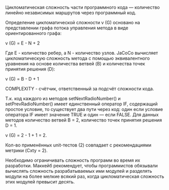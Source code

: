 Цикломатическая сложность части программного кода — количество
линейно независимых маршрутов через программный код.

Определение цикломатической сложности v (G) основано на представлении
графа потока управления метода в виде ориентированного графа:

v (G) = E - N + 2

Где E - количество ребер, а N - количество узлов. JaCoCo вычисляет
цикломатическую сложность метода с помощью эквивалентного уравнения
на основе количества ветвей (B) и количества точек принятия решения (D):

v (G) = B - D + 1

COMPLEXITY - счётчик, ответственный за подсчёт сложности кода.

Т.к. код каждого из методов setNextRadioNumber() и setPrevRadioNumber()
имеет единственный оператор IF, содержащий простое условие, то существует
два пути через код: один если условие оператора IF имеет значение TRUE и один — если FALSE.
Для данных методов  количество ветвей  B = 2, количество точек принятия решения D = 1.


v (G) = 2 - 1 + 1 = 2.


Кол-во применённых unit-тестов (2) совпадает с рекомендациями метрики (Cxty = 2).


Необходимо ограничивать сложность программ во время их разработки. Маккейб рекомендует, 
чтобы программистов обязывали вычислять сложность разрабатываемых ими модулей и разделять модули на более мелкие всякий раз, когда цикломатическая сложность этих модулей превысит десять.